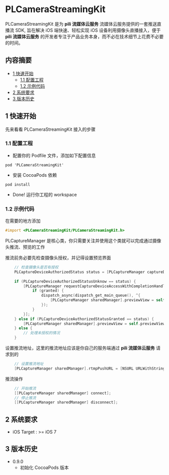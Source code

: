 # PLCameraStreamingKit

PLCameraStreamingKit 是为 **pili 流媒体云服务** 流媒体云服务提供的一套推送直播流 SDK, 旨在解决 iOS 端快速、轻松实现 iOS 设备利用摄像头直播接入，便于 **pili 流媒体云服务** 的开发者专注于产品业务本身，而不必在技术细节上花费不必要的时间。

## 内容摘要

- [1 快速开始](#1-快速开始)
	- [1.1 配置工程](#1.1-配置工程)
	- [1.2 示例代码](#1.2-示例代码)
- [2 系统要求](#2-系统要求)
- [3 版本历史](#3-版本历史)

## 1 快速开始

先来看看 PLCameraStreamingKit 接入的步骤

### 1.1 配置工程

- 配置你的 Podfile 文件，添加如下配置信息

```
pod 'PLCameraStreamingKit'
```

- 安装 CocoaPods 依赖

```
pod install
```

- Done! 运行你工程的 workspace

### 1.2 示例代码

在需要的地方添加

```Objective-C
#import <PLCameraStreamingKit/PLCameraStreamingKit.h>
```

PLCaptureManager 是核心类，你只需要关注并使用这个类就可以完成通过摄像头推流、预览的工作

推流前务必要先检查摄像头授权，并记得设置预览界面
```Objective-C
	// 检查摄像头是否有授权
	PLCaptureDeviceAuthorizedStatus status = [PLCaptureManager captureDeviceAuthorizedStatus];
    
    if (PLCaptureDeviceAuthorizedStatusUnknow == status) {
        [PLCaptureManager requestCaptureDeviceAccessWithCompletionHandler:^(BOOL granted) {
            if (granted) {
                dispatch_async(dispatch_get_main_queue(), ^{
                    [PLCaptureManager sharedManager].previewView = self.previewView;
                });
            }
        }];
    } else if (PLCaptureDeviceAuthorizedStatusGranted == status) {
        [PLCaptureManager sharedManager].previewView = self.previewView;
    } else {
    	// 处理未授权的情况
    }
```

设置推流地址，这里的推流地址应该是你自己的服务端通过 **pili 流媒体云服务** 请求到的
```Objective-C
    // 设置推流地址
    [PLCaptureManager sharedManager].rtmpPushURL = [NSURL URLWithString:@"YOUR_RTMP_PUSH_URL_HERE"];
```

推流操作
```Objective-C
    // 开始推流
    [[PLCaptureManager sharedManager] connect];
    // 停止推流
    [[PLCaptureManager sharedManager] disconnect];
```

## 2 系统要求

- iOS Target : >= iOS 7

## 3 版本历史

- 0.9.0
	- 初始化 CocoaPods 版本